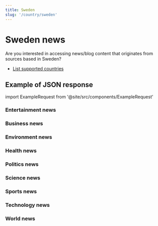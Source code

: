 ```yaml
---
title: Sweden
slug: '/country/sweden'
---
```


# Sweden news

Are you interested in accessing news/blog content that originates from sources based in Sweden?

- [List supported countries](/get-articles/countries)

## Example of JSON response

import ExampleRequest from '@site/src/components/ExampleRequest'

### Entertainment news
<ExampleRequest url="https://api.apitube.io/v1/news/articles-demo?limit=2&category=news/Arts_and_Entertainment&country=se"></ExampleRequest>

### Business news
<ExampleRequest url="https://api.apitube.io/v1/news/articles-demo?limit=2&category=news/Business&country=se"></ExampleRequest>

### Environment news
<ExampleRequest url="https://api.apitube.io/v1/news/articles-demo?limit=2&category=news/Environment&country=se"></ExampleRequest>

### Health news
<ExampleRequest url="https://api.apitube.io/v1/news/articles-demo?limit=2&category=news/Health&country=se"></ExampleRequest>

### Politics news
<ExampleRequest url="https://api.apitube.io/v1/news/articles-demo?limit=2&category=news/Politics&country=se"></ExampleRequest>

### Science news
<ExampleRequest url="https://api.apitube.io/v1/news/articles-demo?limit=2&category=news/Science&country=se"></ExampleRequest>

### Sports news
<ExampleRequest url="https://api.apitube.io/v1/news/articles-demo?limit=2&category=news/Sports&country=se"></ExampleRequest>

### Technology news
<ExampleRequest url="https://api.apitube.io/v1/news/articles-demo?limit=2&category=news/Technology&country=se"></ExampleRequest>

### World news
<ExampleRequest url="https://api.apitube.io/v1/news/articles-demo?limit=2&category=news/World&country=se"></ExampleRequest>

